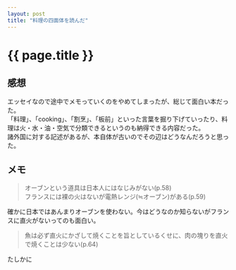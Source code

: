 ```yaml
---
layout: post
title: "料理の四面体を読んだ"
---
```


# {{ page.title }}

## 感想

エッセイなので途中でメモっていくのをやめてしまったが、総じて面白い本だった。  
「料理」、「cooking」、「割烹」、「板前」といった言葉を掘り下げていったり、料理は火・水・油・空気で分類できるというのも納得できる内容だった。  
諸外国に対する記述があるが、本自体が古いのでその辺はどうなんだろうと思った。

## メモ

> オーブンという道具は日本人にはなじみがない(p.58)  
> フランスには裸の火はないが電熱レンジ(≒オーブン)がある(p.59)

確かに日本ではあんまりオーブンを使わない。今はどうなのか知らないがフランスに直火がないってのも面白い。

> 魚は必ず直火にかざして焼くことを旨としているくせに、肉の塊りを直火で焼くことは少ない(p.64)

たしかに

